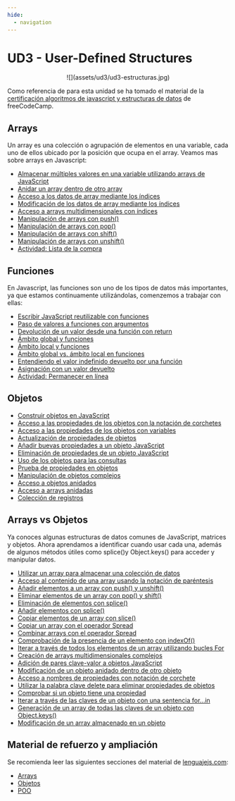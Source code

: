 ```yaml
---
hide:
  - navigation
---
```


# UD3 - User-Defined Structures

<center>
![](assets/ud3/ud3-estructuras.jpg)
</center>

Como referencia de para esta unidad se ha tomado el material de la [certificación algoritmos de javascript y estructuras de datos](https://www.freecodecamp.org/learn/javascript-algorithms-and-data-structures/) de freeCodeCamp. 

## Arrays
Un array es una colección o agrupación de elementos en una variable, cada uno de ellos ubicado por la posición que ocupa en el array. Veamos mas sobre arrays en Javascript:

* [Almacenar múltiples valores en una variable utilizando arrays de JavaScript](https://www.freecodecamp.org/learn/javascript-algorithms-and-data-structures/basic-javascript/store-multiple-values-in-one-variable-using-javascript-arrays)
* [Anidar un array dentro de otro array](https://www.freecodecamp.org/learn/javascript-algorithms-and-data-structures/basic-javascript/nest-one-array-within-another-array)
* [Acceso a los datos de array mediante los índices](https://www.freecodecamp.org/learn/javascript-algorithms-and-data-structures/basic-javascript/access-array-data-with-indexes)
* [Modificación de los datos de array mediante los índices](https://www.freecodecamp.org/learn/javascript-algorithms-and-data-structures/basic-javascript/modify-array-data-with-indexes)
* [Acceso a arrays multidimensionales con índices](https://www.freecodecamp.org/learn/javascript-algorithms-and-data-structures/basic-javascript/access-multi-dimensional-arrays-with-indexes)
* [Manipulación de arrays con push()](https://www.freecodecamp.org/learn/javascript-algorithms-and-data-structures/basic-javascript/manipulate-arrays-with-push)
* [Manipulación de arrays con pop()](https://www.freecodecamp.org/learn/javascript-algorithms-and-data-structures/basic-javascript/manipulate-arrays-with-pop)
* [Manipulación de arrays con shift()](https://www.freecodecamp.org/learn/javascript-algorithms-and-data-structures/basic-javascript/manipulate-arrays-with-shift)
* [Manipulación de arrays con unshift()](https://www.freecodecamp.org/learn/javascript-algorithms-and-data-structures/basic-javascript/manipulate-arrays-with-unshift)
* [Actividad: Lista de la compra](https://www.freecodecamp.org/learn/javascript-algorithms-and-data-structures/basic-javascript/shopping-list)

## Funciones
En Javascript, las funciones son uno de los tipos de datos más importantes, ya que estamos continuamente utilizándolas, comenzemos a trabajar con ellas:

* [Escribir JavaScript reutilizable con funciones](https://www.freecodecamp.org/learn/javascript-algorithms-and-data-structures/basic-javascript/write-reusable-javascript-with-functions)
* [Paso de valores a funciones con argumentos](https://www.freecodecamp.org/learn/javascript-algorithms-and-data-structures/basic-javascript/passing-values-to-functions-with-arguments)
* [Devolución de un valor desde una función con return](https://www.freecodecamp.org/learn/javascript-algorithms-and-data-structures/basic-javascript/return-a-value-from-a-function-with-return)
* [Ámbito global y funciones](https://www.freecodecamp.org/learn/javascript-algorithms-and-data-structures/basic-javascript/global-scope-and-functions)
* [Ámbito local y funciones](https://www.freecodecamp.org/learn/javascript-algorithms-and-data-structures/basic-javascript/local-scope-and-functions)
* [Ámbito global vs. ámbito local en funciones](https://www.freecodecamp.org/learn/javascript-algorithms-and-data-structures/basic-javascript/global-vs--local-scope-in-functions)
* [Entendiendo el valor indefinido devuelto por una función](https://www.freecodecamp.org/learn/javascript-algorithms-and-data-structures/basic-javascript/understanding-undefined-value-returned-from-a-function)
* [Asignación con un valor devuelto](https://www.freecodecamp.org/learn/javascript-algorithms-and-data-structures/basic-javascript/assignment-with-a-returned-value)
* [Actividad: Permanecer en línea](https://www.freecodecamp.org/learn/javascript-algorithms-and-data-structures/basic-javascript/stand-in-line)

## Objetos
* [Construir objetos en JavaScript](https://www.google.com/url?q=https://www.freecodecamp.org/learn/javascript-algorithms-and-data-structures/basic-javascript/build-javascript-objects&sa=D&source=editors&ust=1664272189299047&usg=AOvVaw0D_bfnXgz0zZTJGhyrcS0V)
* [Acceso a las propiedades de los objetos con la notación de corchetes](https://www.freecodecamp.org/learn/javascript-algorithms-and-data-structures/basic-javascript/accessing-object-properties-with-bracket-notation)
* [Acceso a las propiedades de los objetos con variables](https://www.freecodecamp.org/learn/javascript-algorithms-and-data-structures/basic-javascript/accessing-object-properties-with-variables)
* [Actualización de propiedades de objetos](https://www.freecodecamp.org/learn/javascript-algorithms-and-data-structures/basic-javascript/updating-object-properties)
* [Añadir buevas propiedades a un objeto JavaScript](https://www.freecodecamp.org/learn/javascript-algorithms-and-data-structures/basic-javascript/add-new-properties-to-a-javascript-object)
* [Eliminación de propiedades de un objeto JavaScript](https://www.freecodecamp.org/learn/javascript-algorithms-and-data-structures/basic-javascript/delete-properties-from-a-javascript-object)
* [Uso de los objetos para las consultas](https://www.freecodecamp.org/learn/javascript-algorithms-and-data-structures/basic-javascript/using-objects-for-lookups)
* [Prueba de propiedades en objetos](https://www.freecodecamp.org/learn/javascript-algorithms-and-data-structures/basic-javascript/testing-objects-for-properties)
* [Manipulación de objetos complejos](https://www.freecodecamp.org/learn/javascript-algorithms-and-data-structures/basic-javascript/manipulating-complex-objects)
* [Acceso a objetos anidados](https://www.freecodecamp.org/learn/javascript-algorithms-and-data-structures/basic-javascript/accessing-nested-objects)
* [Acceso a arrays anidadas](https://www.freecodecamp.org/learn/javascript-algorithms-and-data-structures/basic-javascript/accessing-nested-arrays)
* [Colección de registros](https://www.freecodecamp.org/learn/javascript-algorithms-and-data-structures/basic-javascript/record-collection)

## Arrays vs Objetos
Ya conoces algunas estructuras de datos comunes de JavaScript, matrices y objetos. Ahora aprendamos a identificar cuando usar cada una, además de algunos métodos útiles como splice()y Object.keys() para acceder y manipular datos.

* [Utilizar un array para almacenar una colección de datos](https://www.freecodecamp.org/learn/javascript-algorithms-and-data-structures/basic-data-structures/use-an-array-to-store-a-collection-of-data)
* [Acceso al contenido de una array usando la notación de paréntesis](https://www.freecodecamp.org/learn/javascript-algorithms-and-data-structures/basic-data-structures/access-an-arrays-contents-using-bracket-notation)
* [Añadir elementos a un array con push() y unshift()](https://www.freecodecamp.org/learn/javascript-algorithms-and-data-structures/basic-data-structures/add-items-to-an-array-with-push-and-unshift)
* [Eliminar elementos de un array con pop() y shift()](https://www.freecodecamp.org/learn/javascript-algorithms-and-data-structures/basic-data-structures/remove-items-from-an-array-with-pop-and-shift)
* [Eliminación de elementos con splice()](https://www.freecodecamp.org/learn/javascript-algorithms-and-data-structures/basic-data-structures/remove-items-using-splice)
* [Añadir elementos con splice()](https://www.freecodecamp.org/learn/javascript-algorithms-and-data-structures/basic-data-structures/add-items-using-splice)
* [Copiar elementos de un array con slice()](https://www.freecodecamp.org/learn/javascript-algorithms-and-data-structures/basic-data-structures/copy-array-items-using-slice)
* [Copiar un array con el operador Spread](https://www.freecodecamp.org/learn/javascript-algorithms-and-data-structures/basic-data-structures/copy-an-array-with-the-spread-operator)
* [Combinar arrays con el operador Spread](https://www.freecodecamp.org/learn/javascript-algorithms-and-data-structures/basic-data-structures/combine-arrays-with-the-spread-operator)
* [Comprobación de la presencia de un elemento con indexOf()](https://www.freecodecamp.org/learn/javascript-algorithms-and-data-structures/basic-data-structures/check-for-the-presence-of-an-element-with-indexof)
* [Iterar a través de todos los elementos de un array utilizando bucles For](https://www.freecodecamp.org/learn/javascript-algorithms-and-data-structures/basic-data-structures/iterate-through-all-an-arrays-items-using-for-loops)
* [Creación de arrays multidimensionales complejos](https://www.freecodecamp.org/learn/javascript-algorithms-and-data-structures/basic-data-structures/create-complex-multi-dimensional-arrays)
* [Adición de pares clave-valor a objetos JavaScript](https://www.freecodecamp.org/learn/javascript-algorithms-and-data-structures/basic-data-structures/add-key-value-pairs-to-javascript-objects)
* [Modificación de un objeto anidado dentro de otro objeto](https://www.freecodecamp.org/learn/javascript-algorithms-and-data-structures/basic-data-structures/modify-an-object-nested-within-an-object)
* [Acceso a nombres de propiedades con notación de corchete](https://www.freecodecamp.org/learn/javascript-algorithms-and-data-structures/basic-data-structures/access-property-names-with-bracket-notation)
* [Utilizar la palabra clave delete para eliminar propiedades de objetos](https://www.freecodecamp.org/learn/javascript-algorithms-and-data-structures/basic-data-structures/use-the-delete-keyword-to-remove-object-properties)
* [Comprobar si un objeto tiene una propiedad](https://www.freecodecamp.org/learn/javascript-algorithms-and-data-structures/basic-data-structures/check-if-an-object-has-a-property)
* [Iterar a través de las claves de un objeto con una sentencia for...in](https://www.freecodecamp.org/learn/javascript-algorithms-and-data-structures/basic-data-structures/iterate-through-the-keys-of-an-object-with-a-for---in-statement)
* [Generación de un array de todas las claves de un objeto con Object.keys()](https://www.freecodecamp.org/learn/javascript-algorithms-and-data-structures/basic-data-structures/generate-an-array-of-all-object-keys-with-object-keys)
* [Modificación de un array almacenado en un objeto](https://www.freecodecamp.org/learn/javascript-algorithms-and-data-structures/basic-data-structures/modify-an-array-stored-in-an-object)


## Material de refuerzo y ampliación
Se recomienda leer las siguientes secciones del material de [lenguajejs.com](https://lenguajejs.com/javascript/):
* [Arrays](https://lenguajejs.com/javascript/arrays/que-es/)
* [Objetos](https://lenguajejs.com/javascript/objetos/que-son/)
* [POO](https://lenguajejs.com/javascript/oop/que-es/)
